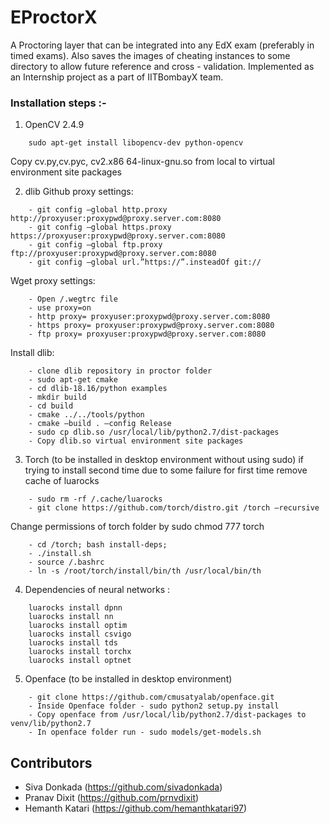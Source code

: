 # EProctorX

A Proctoring layer that can be integrated into any EdX exam (preferably in timed exams). Also saves the images of cheating instances to some directory to allow future reference and cross - validation. Implemented as an Internship project as a part of IITBombayX team.

### Installation steps :-


1) OpenCV 2.4.9
```
	sudo apt-get install libopencv-dev python-opencv
```
Copy cv.py,cv.pyc, cv2.x86 64-linux-gnu.so from local to virtual environment site packages


2) dlib
Github proxy settings:
```
	- git config –global http.proxy http://proxyuser:proxypwd@proxy.server.com:8080
	- git config –global https.proxy https://proxyuser:proxypwd@proxy.server.com:8080
	- git config –global ftp.proxy ftp://proxyuser:proxypwd@proxy.server.com:8080	
	- git config –global url.”https://”.insteadOf git://
```

Wget proxy settings:
```
	- Open /.wegtrc file
	- use proxy=on
	- http proxy= proxyuser:proxypwd@proxy.server.com:8080
	- https proxy= proxyuser:proxypwd@proxy.server.com:8080
	- ftp proxy= proxyuser:proxypwd@proxy.server.com:8080
```

Install dlib:
```
	- clone dlib repository in proctor folder
	- sudo apt-get cmake
	- cd dlib-18.16/python examples
	- mkdir build
	- cd build
	- cmake ../../tools/python
	- cmake –build . –config Release
	- sudo cp dlib.so /usr/local/lib/python2.7/dist-packages
	- Copy dlib.so virtual environment site packages
```


3) Torch (to be installed in desktop environment without using sudo)
if trying to install second time due to some failure for first time remove cache of luarocks

```
	- sudo rm -rf /.cache/luarocks
	- git clone https://github.com/torch/distro.git /torch –recursive
```
Change permissions of torch folder by sudo chmod 777 torch

```
	- cd /torch; bash install-deps;
	- ./install.sh
	- source /.bashrc
	- ln -s /root/torch/install/bin/th /usr/local/bin/th
```

4) Dependencies of neural networks :
```
	luarocks install dpnn
	luarocks install nn
	luarocks install optim
	luarocks install csvigo
	luarocks install tds
	luarocks install torchx
	luarocks install optnet
```

5) Openface (to be installed in desktop environment)
```
	- git clone https://github.com/cmusatyalab/openface.git
	- Inside Openface folder - sudo python2 setup.py install
	- Copy openface from /usr/local/lib/python2.7/dist-packages to venv/lib/python2.7
	- In openface folder run - sudo models/get-models.sh
```

## Contributors

- Siva Donkada (https://github.com/sivadonkada)
- Pranav Dixit (https://github.com/prnvdixit)
- Hemanth Katari (https://github.com/hemanthkatari97)
